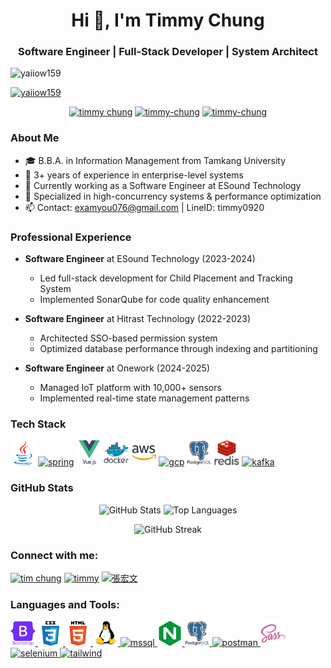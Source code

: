 <h1 align="center">Hi 👋, I'm Timmy Chung</h1>
<h3 align="center">Software Engineer | Full-Stack Developer | System Architect</h3>

<p align="left"> <img src="https://komarev.com/ghpvc/?username=yaiiow159&label=Profile%20views&color=0e75b6&style=flat" alt="yaiiow159" /> </p>

<p align="left"> <a href="https://github.com/ryo-ma/github-profile-trophy"><img src="https://github-profile-trophy.vercel.app/?username=yaiiow159" alt="yaiiow159" /></a> </p>

<p align="center">
  <a href="https://linkedin.com/in/timmy chung" target="blank"><img src="https://raw.githubusercontent.com/rahuldkjain/github-profile-readme-generator/master/src/images/icons/Social/linked-in-alt.svg" alt="timmy chung" height="30" width="40" /></a>
  <a href="https://www.leetcode.com/timmy-chung" target="blank"><img src="https://raw.githubusercontent.com/rahuldkjain/github-profile-readme-generator/master/src/images/icons/Social/leet-code.svg" alt="timmy-chung" height="30" width="40" /></a>
  <a href="https://medium.com/@examyou076" target="blank"><img src="https://raw.githubusercontent.com/rahuldkjain/github-profile-readme-generator/master/src/images/icons/Social/medium.svg" alt="timmy-chung" height="30" width="40" /></a>
</p>

### About Me
- 🎓 B.B.A. in Information Management from Tamkang University
- 💼 3+ years of experience in enterprise-level systems
- 🔭 Currently working as a Software Engineer at ESound Technology
- 🌱 Specialized in high-concurrency systems & performance optimization
- 📫 Contact: examyou076@gmail.com | LineID: timmy0920

### Professional Experience
- **Software Engineer** at ESound Technology (2023-2024)
  - Led full-stack development for Child Placement and Tracking System
  - Implemented SonarQube for code quality enhancement

- **Software Engineer** at Hitrast Technology (2022-2023)
  - Architected SSO-based permission system
  - Optimized database performance through indexing and partitioning

- **Software Engineer** at Onework (2024-2025)
  - Managed IoT platform with 10,000+ sensors
  - Implemented real-time state management patterns

### Tech Stack
<p align="left">
  <a href="https://www.java.com" target="_blank"><img src="https://raw.githubusercontent.com/devicons/devicon/master/icons/java/java-original.svg" alt="java" width="40" height="40"/></a>
  <a href="https://spring.io/" target="_blank"><img src="https://www.vectorlogo.zone/logos/springio/springio-icon.svg" alt="spring" width="40" height="40"/></a>
  <a href="https://vuejs.org/" target="_blank"><img src="https://raw.githubusercontent.com/devicons/devicon/master/icons/vuejs/vuejs-original-wordmark.svg" alt="vuejs" width="40" height="40"/></a>
  <a href="https://www.docker.com/" target="_blank"><img src="https://raw.githubusercontent.com/devicons/devicon/master/icons/docker/docker-original-wordmark.svg" alt="docker" width="40" height="40"/></a>
  <a href="https://aws.amazon.com" target="_blank"><img src="https://raw.githubusercontent.com/devicons/devicon/master/icons/amazonwebservices/amazonwebservices-original-wordmark.svg" alt="aws" width="40" height="40"/></a>
  <a href="https://cloud.google.com" target="_blank"><img src="https://www.vectorlogo.zone/logos/google_cloud/google_cloud-icon.svg" alt="gcp" width="40" height="40"/></a>
  <a href="https://www.postgresql.org" target="_blank"><img src="https://raw.githubusercontent.com/devicons/devicon/master/icons/postgresql/postgresql-original-wordmark.svg" alt="postgresql" width="40" height="40"/></a>
  <a href="https://redis.io" target="_blank"><img src="https://raw.githubusercontent.com/devicons/devicon/master/icons/redis/redis-original-wordmark.svg" alt="redis" width="40" height="40"/></a>
  <a href="https://kafka.apache.org/" target="_blank"><img src="https://www.vectorlogo.zone/logos/apache_kafka/apache_kafka-icon.svg" alt="kafka" width="40" height="40"/></a>
</p>

### GitHub Stats
<p align="center">
  <img src="https://github-readme-stats.vercel.app/api?username=yaiiow159&show_icons=true&theme=radical" alt="GitHub Stats" />
  <img src="https://github-readme-stats.vercel.app/api/top-langs?username=yaiiow159&layout=compact&theme=radical" alt="Top Languages" />
</p>

<p align="center">
  <img src="https://github-readme-streak-stats.herokuapp.com/?user=yaiiow159&theme=radical" alt="GitHub Streak" />
</p>

<h3 align="left">Connect with me:</h3>
<p align="left">
<a href="https://codepen.io/tim chung" target="blank"><img align="center" src="https://raw.githubusercontent.com/rahuldkjain/github-profile-readme-generator/master/src/images/icons/Social/codepen.svg" alt="tim chung" height="30" width="40" /></a>
<a href="https://stackoverflow.com/users/timmy" target="blank"><img align="center" src="https://raw.githubusercontent.com/rahuldkjain/github-profile-readme-generator/master/src/images/icons/Social/stack-overflow.svg" alt="timmy" height="30" width="40" /></a>
<a href="https://fb.com/張宏文" target="blank"><img align="center" src="https://raw.githubusercontent.com/rahuldkjain/github-profile-readme-generator/master/src/images/icons/Social/facebook.svg" alt="張宏文" height="30" width="40" /></a>
</p>

<h3 align="left">Languages and Tools:</h3>
<p align="left"> <a href="https://getbootstrap.com" target="_blank" rel="noreferrer"> <img src="https://raw.githubusercontent.com/devicons/devicon/master/icons/bootstrap/bootstrap-plain-wordmark.svg" alt="bootstrap" width="40" height="40"/> </a> <a href="https://www.w3schools.com/css/" target="_blank" rel="noreferrer"> <img src="https://raw.githubusercontent.com/devicons/devicon/master/icons/css3/css3-original-wordmark.svg" alt="css3" width="40" height="40"/> </a> <a href="https://www.w3.org/html/" target="_blank" rel="noreferrer"> <img src="https://raw.githubusercontent.com/devicons/devicon/master/icons/html5/html5-original-wordmark.svg" alt="html5" width="40" height="40"/> </a> <a href="https://www.linux.org/" target="_blank" rel="noreferrer"> <img src="https://raw.githubusercontent.com/devicons/devicon/master/icons/linux/linux-original.svg" alt="linux" width="40" height="40"/> </a> <a href="https://www.microsoft.com/en-us/sql-server" target="_blank" rel="noreferrer"> <img src="https://www.svgrepo.com/show/303229/microsoft-sql-server-logo.svg" alt="mssql" width="40" height="40"/> </a> <a href="https://www.nginx.com" target="_blank" rel="noreferrer"> <img src="https://raw.githubusercontent.com/devicons/devicon/master/icons/nginx/nginx-original.svg" alt="nginx" width="40" height="40"/> </a> <a href="https://www.postgresql.org" target="_blank" rel="noreferrer"> <img src="https://raw.githubusercontent.com/devicons/devicon/master/icons/postgresql/postgresql-original-wordmark.svg" alt="postgresql" width="40" height="40"/> </a> <a href="https://postman.com" target="_blank" rel="noreferrer"> <img src="https://www.vectorlogo.zone/logos/getpostman/getpostman-icon.svg" alt="postman" width="40" height="40"/> </a> <a href="https://sass-lang.com" target="_blank" rel="noreferrer"> <img src="https://raw.githubusercontent.com/devicons/devicon/master/icons/sass/sass-original.svg" alt="sass" width="40" height="40"/> </a> <a href="https://www.selenium.dev" target="_blank" rel="noreferrer"> <img src="https://raw.githubusercontent.com/detain/svg-logos/780f25886640cef088af994181646db2f6b1a3f8/svg/selenium-logo.svg" alt="selenium" width="40" height="40"/> </a> <a href="https://tailwindcss.com/" target="_blank" rel="noreferrer"> <img src="https://www.vectorlogo.zone/logos/tailwindcss/tailwindcss-icon.svg" alt="tailwind" width="40" height="40"/> </a> </p>


